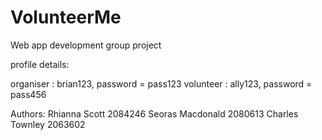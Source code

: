 # VolunteerMe
Web app development group project

profile details:

organiser : brian123, password = pass123
volunteer : ally123, password = pass456



Authors:
Rhianna Scott		2084246
Seoras Macdonald 	2080613
Charles Townley 	2063602
